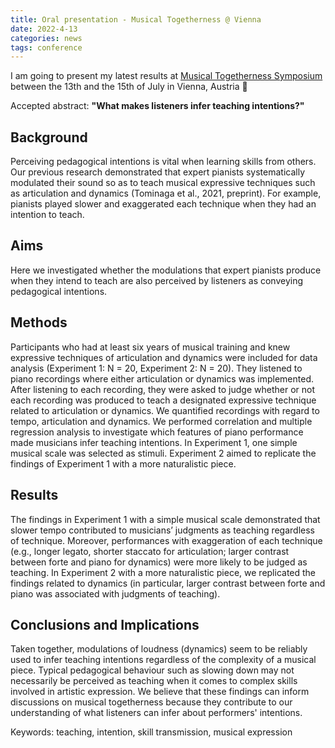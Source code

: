 ```yaml
---
title: Oral presentation - Musical Togetherness @ Vienna
date: 2022-4-13
categories: news
tags: conference
---
```

I am going to present my latest results at [Musical Togetherness Symposium](https://mdw.ac.at/togetherness/mt-symposium/) between the 13th and the 15th of July in Vienna, Austria 🌵

Accepted abstract: **"What makes listeners infer teaching intentions?"**

## Background
Perceiving pedagogical intentions is vital when learning skills from others. Our previous research demonstrated that expert pianists systematically modulated their sound so as to teach musical expressive techniques such as articulation and dynamics (Tominaga et al., 2021, preprint). For example, pianists played slower and exaggerated each technique when they had an intention to teach.

## Aims
Here we investigated whether the modulations that expert pianists produce when they intend to teach are also perceived by listeners as conveying pedagogical intentions.

## Methods
Participants who had at least six years of musical training and knew expressive techniques of articulation and dynamics were included for data analysis (Experiment 1: N = 20, Experiment 2: N = 20). They listened to piano recordings where either articulation or dynamics was implemented. After listening to each recording, they were asked to judge whether or not each recording was produced to teach a designated expressive technique related to articulation or dynamics. We quantified recordings with regard to tempo, articulation and dynamics. We performed correlation and multiple regression analysis to investigate which features of piano performance made musicians infer teaching intentions. In Experiment 1, one simple musical scale was selected as stimuli. Experiment 2 aimed to replicate the findings of Experiment 1 with a more naturalistic piece.

## Results
The findings in Experiment 1 with a simple musical scale demonstrated that slower tempo contributed to musicians’ judgments as teaching regardless of technique. Moreover, performances with exaggeration of each technique (e.g., longer legato, shorter staccato for articulation; larger contrast between forte and piano for dynamics) were more likely to be judged as teaching. In Experiment 2 with a more naturalistic piece, we replicated the findings related to dynamics (in particular, larger contrast between forte and piano was associated with judgments of teaching).

## Conclusions and Implications
Taken together, modulations of loudness (dynamics) seem to be reliably used to infer teaching intentions regardless of the complexity of a musical piece. Typical pedagogical behaviour such as slowing down may not necessarily be perceived as teaching when it comes to complex skills involved in artistic expression. We believe that these findings can inform discussions on musical togetherness because they contribute to our understanding of what listeners can infer about performers' intentions.

Keywords: teaching, intention, skill transmission, musical expression

